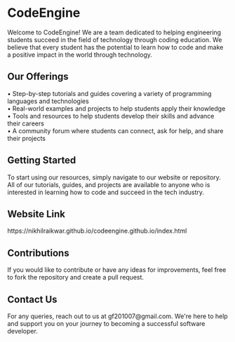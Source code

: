 <h1>CodeEngine</h1>
Welcome to CodeEngine! We are a team dedicated to helping engineering students succeed in the field of technology through coding education. We believe that every student has the potential to learn how to code and make a positive impact in the world through technology.

<h2>Our Offerings</h2>
• Step-by-step tutorials and guides covering a variety of programming languages and technologies<br>
• Real-world examples and projects to help students apply their knowledge<br>
• Tools and resources to help students develop their skills and advance their careers<br>
• A community forum where students can connect, ask for help, and share their projects<br>
<h2>Getting Started</h2>
To start using our resources, simply navigate to our website or repository. All of our tutorials, guides, and projects are available to anyone who is interested in learning how to code and succeed in the tech industry.
<h2>Website Link</h2>
<p>https://nikhilraikwar.github.io/codeengine.github.io/index.html</p>

<h2>Contributions</h2>
If you would like to contribute or have any ideas for improvements, feel free to fork the repository and create a pull request.

<h2>Contact Us</h2>
For any queries, reach out to us at gf201007@gmail.com. We're here to help and support you on your journey to becoming a successful software developer.


